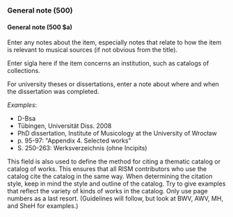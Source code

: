 ### General note (500)

#### General note (500 $a)
Enter any notes about the item, especially notes that relate to how the item is relevant to musical sources (if not obvious from the title).

Enter sigla here if the item concerns an institution, such as catalogs of collections.

For university theses or dissertations, enter a note about where and when the dissertation was completed.

_Examples_:

- D-Bsa
- Tübingen, Universität Diss. 2008
- PhD dissertation, Institute of Musicology at the University of Wrocław
- p. 95-97: "Appendix 4. Selected works"
- S. 250-263: Werksverzeichnis (ohne Incipits)

This field is also used to define the method for citing a thematic catalog or catalog of works. This ensures that all RISM contributors who use the catalog cite the catalog in the same way. When determining the citation style, keep in mind the style and outline of the catalog. Try to give examples that reflect the variety of kinds of works in the catalog. Only use page numbers as a last resort. (Guidelines will follow, but look at BWV, AWV, MH, and SheH for examples.)
